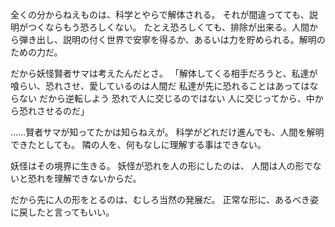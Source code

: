 全くの分からねえものは、科学とやらで解体される。
それが間違ってても、説明がつくならもう恐ろしくない。
たとえ恐ろしくても、排除が出来る。人間から弾き出し、説明の付く世界で安寧を得るか、あるいは力を貯められる。解明のための力だ。

だから妖怪賢者サマは考えたんだとさ。
「解体してくる相手だろうと、私達が喰らい、恐れさせ、愛しているのは人間だ
私達が先に恐れることはあってはならない
だから逆転しよう
恐れで人に交じるのではない
人に交じってから、中から恐れさせるのだ」

……賢者サマが知ってたかは知らねえが。
科学がどれだけ進んでも、人間を解明できたとしても。
隣の人を、何もなしに理解する事はできない。

妖怪はその境界に生きる。
妖怪が恐れを人の形にしたのは、
人間は人の形でないと恐れを理解できないからだ。

だから先に人の形をとるのは、むしろ当然の発展だ。
正常な形に、あるべき姿に戻したと言ってもいい。

